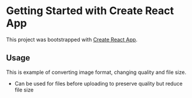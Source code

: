 # Getting Started with Create React App

This project was bootstrapped with [Create React App](https://github.com/facebook/create-react-app).

## Usage
This is example of converting image format, changing quality and file size.
- Can be used for files before uploading to preserve quality but reduce file size
